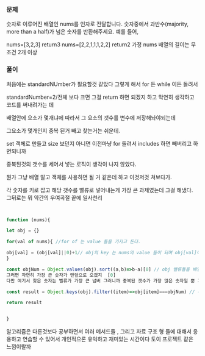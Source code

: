### 문제

숫자로 이루어진 배열인 nums를 인자로 전달합니다. 숫자중에서 과반수(majority, more than a half)가 넘은 숫자를 반환해주세요.
예를 들어,

nums=[3,2,3]
return3
nums=[2,2,1,1,1,2,2]
return2
가정
nums 배열의 길이는 무조건 2개 이상

### 풀이

처음에는 standardNUmber가 필요할것 같았다 그렇게 해서 for 든 while 이든 돌려서

standardNumber=2/전체 보다 크면 그걸 return 하면 되겠지 하고 막연히 생각하고 코드를 써내려가는 데

배열안에 요소가 몇개냐에 따라서 그 요소의 갯수를 변수에 저장해놔야되는데

그요소가 몇개인지 중복 된거 빼고 찾는거는 쉬운데.

set 객체로 만들고 size 보던지 아니면 이전마냥 for 돌려서 includes 하면 빼버리고 하면되니까

중복된것의 갯수를 세어서 넣는 로직이 생각이 나지 않았다.

뭔가 그냥 배열 말고 객체를 사용하면 될 거 같은데 하고 이것저것 쳐보다가.

각 숫자를 키로 잡고 해당 갯수를 밸류로 넣어내는게 가장 큰 과제였는데 그걸 해냈다. 그뒤로는 뭐 약간의 우여곡절 끝에 일사천리

```js


function (nums){

let obj = {}

for(val of nums){ //for of 는 value 들을 가지고 돈다.

obj[val] = (obj[val]||0)+1// obj의 key 는 nums의 value 들이 되며 obj[val]이 true 면 0을 세팅하고  있다면 +1 한다.
}

const objNum = Object.values(obj).sort((a,b)=>b-a)[0] // obj 밸류들을 배열로 만든걸 정렬한다.  정렬 메서드 는 이미 원리를 대강 안다 a-b 가 원래고 b-a 하면 거꾸로.
그러면 자연히 가장 큰 숫자가 맨앞으로 오겠지  [0]
다만 여기서 찾은 숫자는 벨류가 가장 큰 넘버 그러니까 중복된 갯수가 가장 많은 숫자일 뿐 그래서 답은 key를 return 해줘야되기때문에

const result = Object.keys(obj).filter((item)=>obj[item]===objNum) // 키 들을 필터 돌리는데 이때 obj 밸류랑 맞는 키 배출

return result


}


```

알고리즘은 다른것보다 공부하면서 여러 메서드들 , 그리고 자료 구조 형 들에 대해서 응용하고 연습할 수 있어서 개인적으론 유익하고 재미있는 시간이다 토이 프로젝트 같은 느낌이랄까
